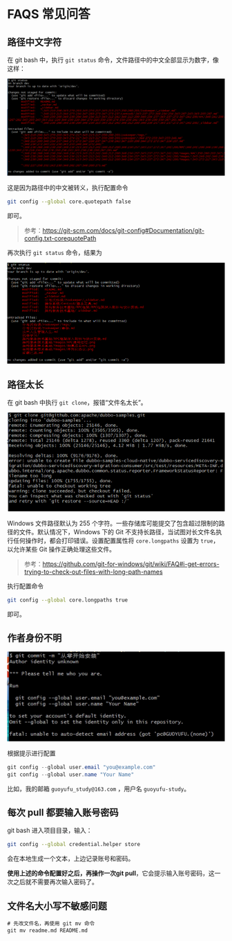 # FAQS 常见问答

## 路径中文字符

在 git bash 中，执行  `git status` 命令，文件路径中的中文全部显示为数字，像这样：

![git status 无法正常显示中文路径](images/git-status无法正常显示中文路径.png)

这是因为路径中的中文被转义，执行配置命令

``` bash
git config --global core.quotepath false
```

即可。

> 参考：https://git-scm.com/docs/git-config#Documentation/git-config.txt-corequotePath

再次执行 `git status` 命令，结果为

![git status 正常显示中文路径](images/git-status正常显示中文路径.png)

## 路径太长

在 git bash 中执行 `git clone`，报错“文件名太长”。

![git-clone文件名太长](images\git-clone文件名太长.png)

Windows 文件路径默认为 255 个字符。一些存储库可能提交了包含超过限制的路径的文件。默认情况下，Windows 下的 Git 不支持长路径，当试图对长文件名执行任何操作时，都会打印错误。设置配置属性将 `core.longpaths` 设置为 `true`，以允许某些 Git 操作正确处理这些文件。

> 参考：https://github.com/git-for-windows/git/wiki/FAQ#i-get-errors-trying-to-check-out-files-with-long-path-names

执行配置命令

``` bash
git config --global core.longpaths true
```

即可。

## 作者身份不明

![作者未知](images/Author-identity-unknown.jpg)

根据提示进行配置

``` powershell
git config --global user.email "you@example.com"
git config --global user.name "Your Name"
```

比如，我的邮箱 `guoyufu_study@163.com` ，用户名 `guoyufu-study`。



## 每次 pull 都要输入账号密码

git bash 进入项目目录，输入：

```bash
git config --global credential.helper store
```

会在本地生成一个文本，上边记录账号和密码。

**使用上述的命令配置好之后，再操作一次git pull**，它会提示输入账号密码，这一次之后就不需要再次输入密码了。

## 文件名大小写不敏感问题

``` shell
# 先改文件名，再使用 git mv 命令
git mv readme.md README.md
```

